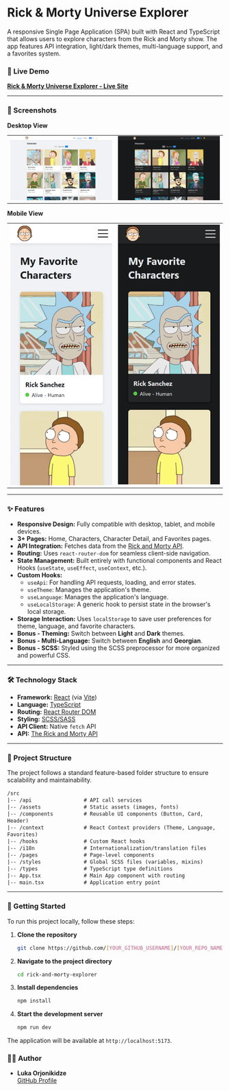 # Rick & Morty Universe Explorer

A responsive Single Page Application (SPA) built with React and TypeScript that allows users to explore characters from the Rick and Morty show. The app features API integration, light/dark themes, multi-language support, and a favorites system.

### 🚀 Live Demo

**[Rick & Morty Universe Explorer - Live Site]()**

---

### 📸 Screenshots

**Desktop View** 
<table><tr>
  <td><img src="./public/screenshots/desktop-light.png" alt="Desktop Light Theme" width="300" /></td>
  <td><img src="./public/screenshots/desktop-dark.png" alt="Desktop Dark Theme" width="300" /></td>
</tr></table>


**Mobile View**  
<table><tr>
  <td><img src="./public/screenshots/mobile-light.png" alt="Phone Light Theme" width="300" /></td>
  <td><img src="./public/screenshots/mobile-dark.png" alt="Phone Dark Theme" width="300" /></td>
</tr></table>


---

### ✨ Features

- **Responsive Design:** Fully compatible with desktop, tablet, and mobile devices.
- **3+ Pages:** Home, Characters, Character Detail, and Favorites pages.
- **API Integration:** Fetches data from the [Rick and Morty API](https://rickandmortyapi.com/).
- **Routing:** Uses `react-router-dom` for seamless client-side navigation.
- **State Management:** Built entirely with functional components and React Hooks (`useState`, `useEffect`, `useContext`, etc.).
- **Custom Hooks:**
  - `useApi`: For handling API requests, loading, and error states.
  - `useTheme`: Manages the application's theme.
  - `useLanguage`: Manages the application's language.
  - `useLocalStorage`: A generic hook to persist state in the browser's local storage.
- **Storage Interaction:** Uses `localStorage` to save user preferences for theme, language, and favorite characters.
- **Bonus - Theming:** Switch between **Light** and **Dark** themes.
- **Bonus - Multi-Language:** Switch between **English** and **Georgian**.
- **Bonus - SCSS:** Styled using the SCSS preprocessor for more organized and powerful CSS.

---

### 🛠️ Technology Stack

- **Framework:** [React](https://reactjs.org/) (via [Vite](https://vitejs.dev/))
- **Language:** [TypeScript](https://www.typescriptlang.org/)
- **Routing:** [React Router DOM](https://reactrouter.com/)
- **Styling:** [SCSS/SASS](https://sass-lang.com/)
- **API Client:** Native `fetch` API
- **API:** [The Rick and Morty API](https://rickandmortyapi.com/)

---

### 📂 Project Structure

The project follows a standard feature-based folder structure to ensure scalability and maintainability.

```
/src
|-- /api                 # API call services
|-- /assets              # Static assets (images, fonts)
|-- /components          # Reusable UI components (Button, Card, Header)
|-- /context             # React Context providers (Theme, Language, Favorites)
|-- /hooks               # Custom React hooks
|-- /i18n                # Internationalization/translation files
|-- /pages               # Page-level components
|-- /styles              # Global SCSS files (variables, mixins)
|-- /types               # TypeScript type definitions
|-- App.tsx              # Main App component with routing
|-- main.tsx             # Application entry point
```

---

### 🚀 Getting Started

To run this project locally, follow these steps:

1.  **Clone the repository**
    ```bash
    git clone https://github.com/[YOUR_GITHUB_USERNAME]/[YOUR_REPO_NAME].git
    ```
2.  **Navigate to the project directory**
    ```bash
    cd rick-and-morty-explorer
    ```
3.  **Install dependencies**
    ```bash
    npm install
    ```
4.  **Start the development server**
    ```bash
    npm run dev
    ```
The application will be available at `http://localhost:5173`.


### 👨‍💻 Author

- **Luka Orjonikidze**  
[GitHub Profile](https://github.com/LukaOrjonikidze)